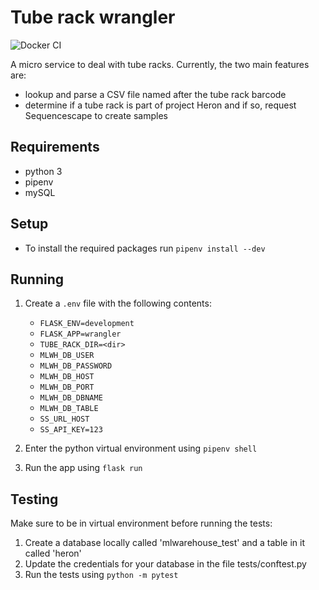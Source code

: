 # Tube rack wrangler

![Docker CI](https://github.com/sanger/tube_rack_wrangler/workflows/Docker%20CI/badge.svg)

A micro service to deal with tube racks. Currently, the two main features are:

* lookup and parse a CSV file named after the tube rack barcode
* determine if a tube rack is part of project Heron and if so, request Sequencescape to create
samples

## Requirements

* python 3
* pipenv
* mySQL

## Setup

* To install the required packages run `pipenv install --dev`

## Running

1. Create a `.env` file with the following contents:
    * `FLASK_ENV=development`
    * `FLASK_APP=wrangler`
    * `TUBE_RACK_DIR=<dir>`
    * `MLWH_DB_USER`
    * `MLWH_DB_PASSWORD`
    * `MLWH_DB_HOST`
    * `MLWH_DB_PORT`
    * `MLWH_DB_DBNAME`
    * `MLWH_DB_TABLE`
    * `SS_URL_HOST`
    * `SS_API_KEY=123`

1. Enter the python virtual environment using `pipenv shell`
1. Run the app using `flask run`

## Testing

Make sure to be in virtual environment before running the tests:

1. Create a database locally called 'mlwarehouse_test' and a table in it called 'heron'
1. Update the credentials for your database in the file tests/conftest.py
1. Run the tests using `python -m pytest`
